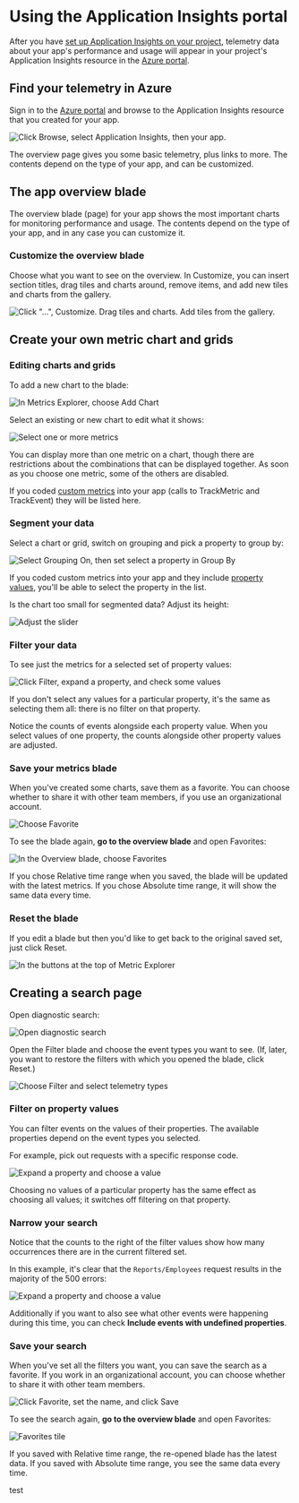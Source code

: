 <properties
	pageTitle="Using the Application Insights portal"
	description="Overview of usage analytics with Application Insights"
	services="application-insights"
    documentationCenter=""
	authors="alancameronwills"
	manager="douge"/>

<tags
	ms.service="application-insights"
	ms.workload="tbd"
	ms.tgt_pltfrm="ibiza"
	ms.devlang="multiple"
	ms.topic="article" 
	ms.date="08/17/2015"
	ms.author="awills"/>

# Using the Application Insights portal

After you have [set up Application Insights on your project](app-insights-get-started.md), telemetry data about your app's performance and usage will appear in your project's Application Insights resource in the [Azure portal](https://portal.azure.com).

## Find your telemetry in Azure

Sign in to the [Azure portal](https://portal.azure.com) and browse to the Application Insights resource that you created for your app.

![Click Browse, select Application Insights, then your app.](./media/app-insights-portal/00-start.png)

The overview page gives you some basic telemetry, plus links to more.
The contents depend on the type of your app, and can be customized.

## The app overview blade

The overview blade (page) for your app shows the most important charts for monitoring performance and usage. The contents depend on the type of your app, and in any case you can customize it. 


### Customize the overview blade 

Choose what you want to see on the overview. In Customize, you can insert section titles, drag tiles and charts around, remove items, and add new tiles and charts from the gallery.

![Click "...", Customize. Drag tiles and charts. Add tiles from the gallery. ](./media/app-insights-portal/020-customize.png)


## Create your own metric chart and grids

### Editing charts and grids

To add a new chart to the blade:

![In Metrics Explorer, choose Add Chart](./media/app-insights-metrics-explorer/04-add.png)

Select an existing or new chart to edit what it shows:

![Select one or more metrics](./media/app-insights-metrics-explorer/08-select.png)

You can display more than one metric on a chart, though there are restrictions about the combinations that can be displayed together. As soon as you choose one metric, some of the others are disabled. 

If you coded [custom metrics](app-insights-api-custom-events-metrics.md#track-metric) into your app (calls to TrackMetric and TrackEvent) they will be listed here.

### Segment your data

Select a chart or grid, switch on grouping and pick a property to group by:

![Select Grouping On, then set select a property in Group By](./media/app-insights-metrics-explorer/15-segment.png)

If you coded custom metrics into your app and they include [property values](app-insights-api-custom-events-metrics.md#properties), you'll be able to select the property in the list.

Is the chart too small for segmented data? Adjust its height:

![Adjust the slider](./media/app-insights-metrics-explorer/18-height.png)

### Filter your data

To see just the metrics for a selected set of property values:

![Click Filter, expand a property, and check some values](./media/app-insights-metrics-explorer/19-filter.png)

If you don't select any values for a particular property, it's the same as selecting them all: there is no filter on that property.

Notice the counts of events alongside each property value. When you select values of one property, the counts alongside other property values are adjusted.

### Save your metrics blade

When you've created some charts, save them as a favorite. You can choose whether to share it with other team members, if you use an organizational account.

![Choose Favorite](./media/app-insights-metrics-explorer/21-favorite-save.png)

To see the blade again, **go to the overview blade** and open Favorites:

![In the Overview blade, choose Favorites](./media/app-insights-metrics-explorer/22-favorite-get.png)

If you chose Relative time range when you saved, the blade will be updated with the latest metrics. If you chose Absolute time range, it will show the same data every time.

### Reset the blade

If you edit a blade but then you'd like to get back to the original saved set, just click Reset.

![In the buttons at the top of Metric Explorer](./media/app-insights-metrics-explorer/17-reset.png)

## Creating a search page

Open diagnostic search:

![Open diagnostic search](./media/app-insights-diagnostic-search/01-open-Diagnostic.png)

Open the Filter blade and choose the event types you want to see. (If, later, you want to restore the filters with which you opened the blade, click Reset.)

![Choose Filter and select telemetry types](./media/app-insights-diagnostic-search/02-filter-req.png)

### Filter on property values

You can filter events on the values of their properties. The available properties depend on the event types you selected. 

For example, pick out requests with a specific response code.

![Expand a property and choose a value](./media/app-insights-diagnostic-search/03-response500.png)

Choosing no values of a particular property has the same effect as choosing all values; it switches off filtering on that property.


### Narrow your search

Notice that the counts to the right of the filter values show how many occurrences there are in the current filtered set. 

In this example, it's clear that the `Reports/Employees` request results in the majority of the 500 errors:

![Expand a property and choose a value](./media/app-insights-diagnostic-search/04-failingReq.png)

Additionally if you want to also see what other events were happening during this time, you can check **Include events with undefined properties**.

### Save your search

When you've set all the filters you want, you can save the search as a favorite. If you work in an organizational account, you can choose whether to share it with other team members.

![Click Favorite, set the name, and click Save](./media/app-insights-diagnostic-search/08-favorite-save.png)


To see the search again, **go to the overview blade** and open Favorites:

![Favorites tile](./media/app-insights-diagnostic-search/09-favorite-get.png)

If you saved with Relative time range, the re-opened blade has the latest data. If you saved with Absolute time range, you see the same data every time.


test
